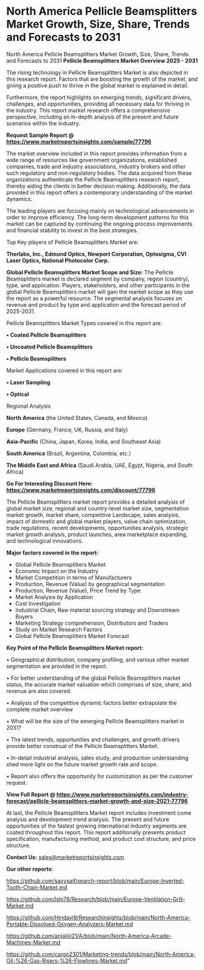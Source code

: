 # North America Pellicle Beamsplitters Market Growth, Size, Share, Trends and Forecasts to 2031
North America Pellicle Beamsplitters Market Growth, Size, Share, Trends and Forecasts to 2031
<Strong> Pellicle Beamsplitters Market Overview 2025 - 2031</strong>

The rising technology in Pellicle Beamsplitters Market is also depicted in this research report. Factors that are boosting the growth of the market, and giving a positive push to thrive in the global market is explained in detail.

Furthermore, the report highlights on emerging trends, significant drivers, challenges, and opportunities, providing all necessary data for thriving in the industry. This report market research offers a comprehensive perspective, including an in-depth analysis of the present and future scenarios within the industry.

<strong>Request Sample Report @ <a href=https://www.marketreportsinsights.com/sample/77796>https://www.marketreportsinsights.com/sample/77796</a></strong>

The market overview included in this report provides information from a wide range of resources like government organizations, established companies, trade and industry associations, industry brokers and other such regulatory and non-regulatory bodies. The data acquired from these organizations authenticate the Pellicle Beamsplitters research report, thereby aiding the clients in better decision making. Additionally, the data provided in this report offers a contemporary understanding of the market dynamics.

The leading players are focusing mainly on technological advancements in order to improve efficiency. The long-term development patterns for this market can be captured by continuing the ongoing process improvements and financial stability to invest in the best strategies.

Top Key players of Pellicle Beamsplitters Market are:

<strong>Thorlabs, Inc., Edmund Optics, Newport Corporation, Optosigma, CVI Laser Optics, National Photocolor Corp.</strong>

<strong><b>Global Pellicle Beamsplitters Market Scope and Size:</b></strong>
The Pellicle Beamsplitters market is declared segment by company, region (country), type, and application. Players, stakeholders, and other participants in the global Pellicle Beamsplitters market will gain the market scope as they use the report as a powerful resource. The segmental analysis focuses on revenue and product by type and application and the forecast period of 2025-2031.

Pellicle Beamsplitters Market Types covered in this report are:

<strong>• Coated Pellicle Beamsplitters

• Uncoated Pellicle Beamsplitters

• Pellicle Beamsplitters</strong>

Market Applications covered in this report are:

<strong>• Laser Sampling

• Optical</strong> 

Regional Analysis

<strong>North America</strong> (the United States, Canada, and Mexico)

<strong>Europe</strong> (Germany, France, UK, Russia, and Italy)

<strong>Asia-Pacific</strong> (China, Japan, Korea, India, and Southeast Asia)

<strong>South America</strong> (Brazil, Argentina, Colombia, etc.)

<strong>The Middle East and Africa</strong> (Saudi Arabia, UAE, Egypt, Nigeria, and South Africa)

<strong>Go For Interesting Discount Here: <a href=https://www.marketreportsinsights.com/discount/77796>https://www.marketreportsinsights.com/discount/77796</a></strong>

The Pellicle Beamsplitters market report provides a detailed analysis of global market size, regional and country-level market size, segmentation market growth, market share, competitive Landscape, sales analysis, impact of domestic and global market players, value chain optimization, trade regulations, recent developments, opportunities analysis, strategic market growth analysis, product launches, area marketplace expanding, and technological innovations.

<strong><b>Major factors covered in the report:</b></strong>
<ul>
  <li>Global Pellicle Beamsplitters Market </li>
  <li>Economic Impact on the Industry</li>
  <li>Market Competition in terms of Manufacturers</li>
  <li>Production, Revenue (Value) by geographical segmentation</li>
  <li>Production, Revenue (Value), Price Trend by Type</li>
  <li>Market Analysis by Application</li>
  <li>Cost Investigation</li>
  <li>Industrial Chain, Raw material sourcing strategy and Downstream Buyers</li>
  <li>Marketing Strategy comprehension, Distributors and Traders</li>
  <li>Study on Market Research Factors</li>
  <li>Global Pellicle Beamsplitters Market Forecast</li>
</ul>

<strong><b>Key Point of the Pellicle Beamsplitters Market report:</b></strong>

• Geographical distribution, company profiling, and various other market segmentation are provided in the report.

• For better understanding of the global Pellicle Beamsplitters market status, the accurate market valuation which comprises of size, share, and revenue are also covered.

• Analysis of the competitive dynamic factors better extrapolate the complete market overview

• What will be the size of the emerging Pellicle Beamsplitters market in 2031?

• The latest trends, opportunities and challenges, and growth drivers provide better construal of the Pellicle Beamsplitters Market.

• In-detail industrial analysis, sales study, and production understanding shed more light on the future market growth rate and scope.

• Report also offers the opportunity for customization as per the customer request.

<strong><b>View Full Report @ <a href=https://www.marketreportsinsights.com/industry-forecast/pellicle-beamsplitters-market-growth-and-size-2021-77796>https://www.marketreportsinsights.com/industry-forecast/pellicle-beamsplitters-market-growth-and-size-2021-77796</a></b></strong>


At last, the Pellicle Beamsplitters Market report includes investment come analysis and development trend analysis. The present and future opportunities of the fastest growing international industry segments are coated throughout this report. This report additionally presents product specification, manufacturing method, and product cost structure, and price structure.

<strong>Contact Us:</strong>
sales@marketreportsinsights.com

<strong>Our other reports:</strong>

<a href=https://github.com/sayysaif/search-report/blob/main/Europe-Inverted-Tooth-Chain-Market.md>https://github.com/sayysaif/search-report/blob/main/Europe-Inverted-Tooth-Chain-Market.md</a>

<a href=https://github.com/Ishi78/Research/blob/main/Europe-Ventilation-Grill-Market.md>https://github.com/Ishi78/Research/blob/main/Europe-Ventilation-Grill-Market.md</a>

<a href=https://github.com/Hindavi9/Researchinsights/blob/main/North-America-Portable-Dissolved-Oxygen-Analyzers-Market.md>https://github.com/Hindavi9/Researchinsights/blob/main/North-America-Portable-Dissolved-Oxygen-Analyzers-Market.md</a>

<a href=https://github.com/anjaliiii21/A/blob/main/North-America-Arcade-Machines-Market.md>https://github.com/anjaliiii21/A/blob/main/North-America-Arcade-Machines-Market.md</a>

<a href=https://github.com/cargo2301/Marketing-trends/blob/main/North-America-Oil-%26-Gas-Risers-%26-Flowlines-Market.md>https://github.com/cargo2301/Marketing-trends/blob/main/North-America-Oil-%26-Gas-Risers-%26-Flowlines-Market.md</a>"
